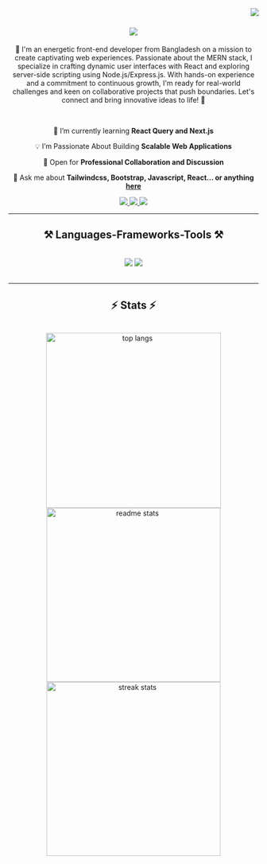 <img align="right" src="https://visitor-badge.laobi.icu/badge?page_id=monishatBaishnab.monishatBaishnab&&left_color=red&right_color=green" />

<h1 align="center">
    <img src="https://readme-typing-svg.herokuapp.com/?font=Righteous&size=35&center=true&vCenter=true&width=500&height=70&color=22C55E&duration=4000&lines=Hi+There!+👋;+I'm+Monishat+Baishnab!;" />
</h1>

<p align="center">👋 I'm an energetic front-end developer from Bangladesh on a mission to create captivating web experiences. Passionate about the MERN stack, I specialize in crafting dynamic user interfaces with React and exploring server-side scripting using Node.js/Express.js. With hands-on experience and a commitment to continuous growth, I'm ready for real-world challenges and keen on collaborative projects that push boundaries. Let's connect and bring innovative ideas to life! 🚀</p>

<br/>

<div align="center">
 
 🌱 I’m currently learning **React Query and Next.js**
 
 💡 I’m Passionate About Building   **Scalable Web Applications**

🤝 Open for **Professional Collaboration and Discussion**

💬 Ask me about **Tailwindcss, Bootstrap, Javascript, React... or anything [here](https://github.com/monishatBaishnab/monishatBaishnab/issues)**

 </div>
 
<div align="center"> 
  <a href="mailto:baishnabmonishat@gmail.com">
    <img src="https://img.shields.io/badge/Gmail-D14836?style=for-the-badge&logo=gmail&logoColor=white" />
  </a>
  <a href="https://www.linkedin.com/in/monishat-baishnab666" target="_blank">
    <img src="https://img.shields.io/badge/LinkedIn-0077B5?style=for-the-badge&logo=linkedin&logoColor=white" target="_blank" />
  </a>
  <a href="https://monishat-portfolio.web.app/" target="_blank">
     <img src="https://img.shields.io/badge/Portfolio-22c55e?style=for-the-badge&logo=todoist&logoColor=white" target="_blank" />
  </a>
</div>

 <hr/>
 
<h2 align="center">⚒️ Languages-Frameworks-Tools ⚒️</h2>
<br/>
<div align="center">
    <img src="https://skillicons.dev/icons?i=react,bootstrap,mui,html,css,vscode,github,figma,tailwind,git" />
    <img src="https://skillicons.dev/icons?i=nodejs,php,javascript,express,firebase,mongodb,mysql" /><br>
</div>

<br/>

<hr/>

<h2 align="center">⚡ Stats ⚡</h2>
<br>
<div align=center>
  
  <img width=352 align="center" src="https://github-readme-stats-salesp07.vercel.app/api/top-langs/?username=monishatBaishnab&hide=HTML,Hack&langs_count=8&layout=compact&theme=light&border_radius=5&size_weight=0.5&count_weight=0.5&exclude_repo=github-readme-stats" alt="top langs" />
  <br /> 
  <img width=350 src="https://github-readme-stats-salesp07.vercel.app/api?username=monishatBaishnab&count_private=true&show_icons=true&theme=light&rank_icon=github&border_radius=5" alt="readme stats" />
  <br/>
  <img width=350 src="https://github-readme-streak-stats-salesp07.vercel.app/?user=monishatBaishnab&count_private=true&theme=light&border_radius=5" alt="streak stats"/>
</div>

<br/>